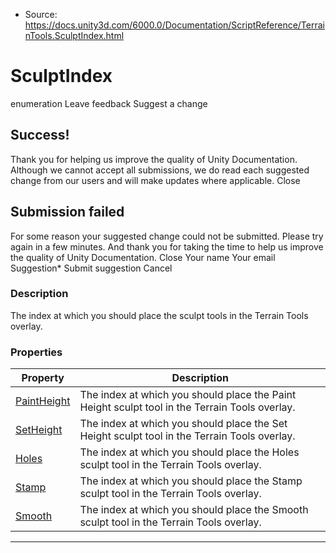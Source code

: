* Source: https://docs.unity3d.com/6000.0/Documentation/ScriptReference/TerrainTools.SculptIndex.html

# SculptIndex
enumeration
Leave feedback
Suggest a change
## Success!
Thank you for helping us improve the quality of Unity Documentation. Although we cannot accept all submissions, we do read each suggested change from our users and will make updates where applicable.
Close
## Submission failed
For some reason your suggested change could not be submitted. Please <a>try again</a> in a few minutes. And thank you for taking the time to help us improve the quality of Unity Documentation.
Close
Your name Your email Suggestion* Submit suggestion
Cancel
### Description
The index at which you should place the sculpt tools in the Terrain Tools overlay.
### Properties
Property | Description  
---|---  
[PaintHeight](https://docs.unity3d.com/6000.0/Documentation/ScriptReference/TerrainTools.SculptIndex.PaintHeight.html) | The index at which you should place the Paint Height sculpt tool in the Terrain Tools overlay.  
[SetHeight](https://docs.unity3d.com/6000.0/Documentation/ScriptReference/TerrainTools.SculptIndex.SetHeight.html) | The index at which you should place the Set Height sculpt tool in the Terrain Tools overlay.  
[Holes](https://docs.unity3d.com/6000.0/Documentation/ScriptReference/TerrainTools.SculptIndex.Holes.html) | The index at which you should place the Holes sculpt tool in the Terrain Tools overlay.  
[Stamp](https://docs.unity3d.com/6000.0/Documentation/ScriptReference/TerrainTools.SculptIndex.Stamp.html) | The index at which you should place the Stamp sculpt tool in the Terrain Tools overlay.  
[Smooth](https://docs.unity3d.com/6000.0/Documentation/ScriptReference/TerrainTools.SculptIndex.Smooth.html) | The index at which you should place the Smooth sculpt tool in the Terrain Tools overlay.  
* * *

